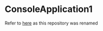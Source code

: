 # ConsoleApplication1
Refer to [here](https://github.com/bluelightspirit/stocksim) as this repository was renamed
